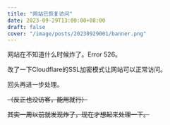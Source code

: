 ```yaml
---
title: "网站已恢复访问"
date: 2023-09-29T13:00:00+08:00
draft: false
cover: "/image/posts/20230929001/banner.png"
---
```


网站在不知道什么时候炸了。Error 526。

改了一下Cloudflare的SSL加密模式让网站可以正常访问。

回头再进一步处理。

~~（反正也没访客，能用就行）~~

~~其实一周以前就发现炸了，现在才想起来处理一下。~~
